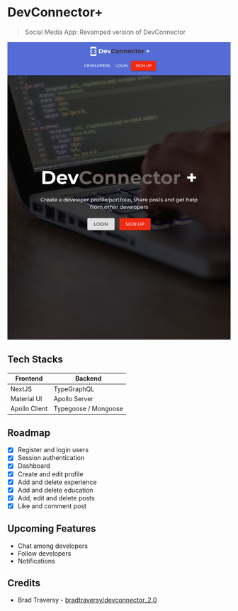 # DevConnector+

> Social Media App: Revamped version of DevConnector

![Landing Page Screenshot - iPad](/iPad_landing_page.png)

## Tech Stacks

| Frontend      | Backend              |
| ------------- | -------------------- |
| NextJS        | TypeGraphQL          |
| Material UI   | Apollo Server        |
| Apollo Client | Typegoose / Mongoose |

## Roadmap

- [x] Register and login users
- [x] Session authentication
- [x] Dashboard
- [x] Create and edit profile
- [x] Add and delete experience
- [x] Add and delete education
- [x] Add, edit and delete posts
- [x] Like and comment post

## Upcoming Features

- Chat among developers
- Follow developers
- Notifications

## Credits

- Brad Traversy - [bradtraversy/devconnector_2.0](https://github.com/bradtraversy/devconnector_2.0)
